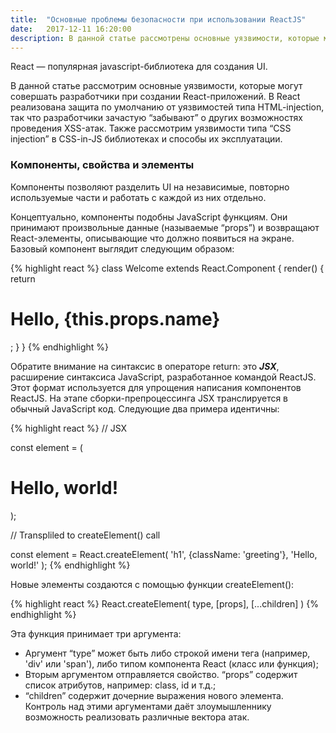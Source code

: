 ```yaml
---
title:  "Основные проблемы безопасности при использовании ReactJS"
date:   2017-12-11 16:20:00
description: В данной статье рассмотрены основные уязвимости, которые могут совершать разработчики при создании React-приложений, а также уязвимости типа “CSS injection” в CSS-in-JS библиотеках и способы их эксплуатации.
---
```


React — популярная javascript-библиотека для создания UI.

В данной статье рассмотрим основные уязвимости, которые могут совершать разработчики при создании React-приложений. В React реализована защита по умолчанию от уязвимостей типа HTML-injection, так что разработчики зачастую “забывают” о других возможностях проведения XSS-атак. Также рассмотрим уязвимости типа “CSS injection” в CSS-in-JS библиотеках и способы их эксплуатации. 

### Компоненты, свойства и элементы

Компоненты позволяют разделить UI на независимые, повторно используемые части и работать с каждой из них отдельно.

Концептуально, компоненты подобны JavaScript функциям. Они принимают произвольные данные (называемые “props”) и возвращают React-элементы, описывающие что должно появиться на экране. Базовый компонент выглядит следующим образом:

{% highlight react %}
class Welcome extends React.Component {
  render() {
    return <h1>Hello, {this.props.name}</h1>;
  }
}
{% endhighlight %}

Обратите внимание на синтаксис в операторе return: это _**JSX**_, расширение синтаксиса JavaScript, разработанное командой ReactJS. Этот формат используется для упрощения написания компонентов ReactJS. На этапе сборки-препроцессинга JSX транслируется в обычный JavaScript код. Следующие два примера идентичны: 

{% highlight react %}
// JSX 

const element = (
  <h1 className="greeting">
  Hello, world!
  </h1>
);

// Transpliled to createElement() call 

const element = React.createElement(
  'h1',
  {className: 'greeting'},
  'Hello, world!'
);
{% endhighlight %}

Новые элементы создаются с помощью функции createElement():

{% highlight react %}
React.createElement(
  type,
  [props],
  [...children]
)
{% endhighlight %}

Эта функция принимает три аргумента:
*	Аргумент “type” может быть либо строкой имени тега (например, 'div' или 'span'), либо типом компонента React (класс или функция);
*	Вторым аргументом отправляется свойство. “props” содержит список атрибутов, например: class, id и т.д.;
*	“children” содержит дочерние выражения нового элемента.
Контроль над этими аргументами даёт злоумышленнику возможность реализовать различные вектора атак.
